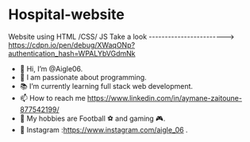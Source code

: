 # Hospital-website
Website using HTML /CSS/ JS
Take a look ------------------------>   https://cdpn.io/pen/debug/XWaqONp?authentication_hash=WPALYbVGdmNk
- 👋 Hi, I’m @Aigle06.
- 👀 I am passionate about programming.
- 📚 I’m currently learning full stack web development.
- 📫 How to reach me https://www.linkedin.com/in/aymane-zaitoune-877542199/
- 🤙 My hobbies are Football ⚽ and gaming 🎮.
- 📱 Instagram :https://www.instagram.com/aigle_06 .

<!---
Aigle06/Aigle06 is a ✨ special ✨ repository because its `README.md` (this file) appears on your GitHub profile.
You can click the Preview link to take a look at your changes.
--->
